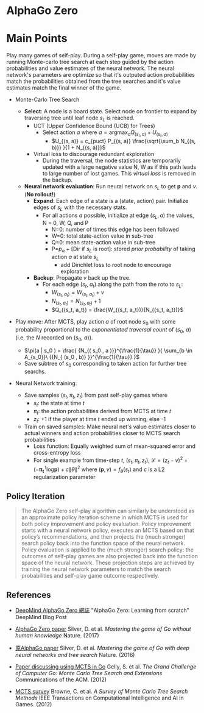 # AlphaGo Zero

# Main Points
Play many games of self-play. During a self-play game, moves are made by running Monte-carlo tree search at each step guided by the action probabilities and value estimates of the neural network. The neural network's parameters are optimize so that it's outputed action probabilities match the probabilities obtained from the tree searches and it's value estimates match the final winner of the game.



* Monte-Carlo Tree Search
    * **Select**: A node is a board state. Select node on frontier to expand by traversing tree until leaf node $s_L$ is reached.
        * UCT (Upper Confidence Bound (UCB) for Trees)
            * Select action $a$ where $a = \mathrm{argmax}_a Q_{(s_t, a)} + U_{(s_t, a)}$
                * $U_{(s, a)} = c_{puct} P_{(s, a)} \frac{\sqrt{\sum_b N_{(s, b)}} }{1 + N_{(s, a)}}$
        * Virtual loss to discourage redundant exploration
            * During the traversal, the node statistics are temporarily updated with a large negative value N, W as if this path leads to large number of lost games. This *virtual loss* is removed in the backup.
    * **Neural network evaluation**: Run neural network on $s_L$ to get $\mathbf{p}$ and $v$. (**No rollout!**)
        * **Expand**: Each edge of a state is a (state, action) pair. Initialize edges of $s_L$ with the necessary stats.
            * For all actions $a$ possible, initialize at edge ($s_L, a$) the values, N = 0, W, Q, and P 
                * N=0: number of times this edge has been followed
                * W=0: total state-action value in sub-tree
                * Q=0: mean state-action value in sub-tree
                * P=$p_a$ + [$\mathrm{Dir}$ if $s_L$ is root]: stored *prior probability* of taking action $a$ at state $s_L$
                    * add Dirichlet loss to root node to encourage exploration
        * **Backup**: Propagate $v$ back up the tree.
            * For each edge ($s_t$, $a_t$) along the path from the roto to $s_L$:
                * $W_{(s_t, a_t)} = W_{(s_t, a_t)} + v$
                * $N_{(s_t, a_t)} = N_{(s_t, a_t)} + 1$
                * $Q_{(s_t, a_t)} = \frac{W_{(s_t, a_t})}{N_({s_t, a_t})}$

* Play move: After MCTS, play action $a$ of root node $s_0$ with some probability proportional to the *exponentiated traversal count* of ($s_0$, $a$)(i.e. the $N$ recorded on ($s_0$, $a$)).
    * $\pi(a | s_0 ) = \frac{ {N_{( s_0 , a )}}^{\frac{1}{\tau}} }{ \sum_{b \in A_{s_0}}\  {{N_{ (s_0 , b)} }}^{\frac{1}{\tau}}  }$ 
    * Save subtree of $s_0$ corresponding to taken action for further tree searchs.

* Neural Network training:
    * Save samples $(s_t, \pi_t, z_t)$ from past self-play games where 
        * $s_t$: the state at time $t$
        * $\pi_t$: the action probabilities derived from MCTS at time $t$
        * $z_t$: +1 if the player at time $t$ ended up winning, else -1
    * Train on saved samples: Make neural net's value estimates closer to actual winners and action probabilities closer to MCTS search probabilities
        * Loss function: Equally weighted sum of mean-squared error and cross-entropy loss
        * For single example from time-step $t$, $(s_t , \pi_t , z_t )$, $\mathcal{L} = (z_t-v)^2 + (-\mathbf{\pi_t}^{\intercal}\mathrm{log}\mathbf{p}) + c\|\theta\|^2$ where $(\mathbf{p}, v) = f_\theta(s_t)$ and $c$ is a L2 regularization parameter

## Policy Iteration
> The AlphaGo Zero self-play algorithm can similarly be understood as an approximate policy iteration scheme in which MCTS is used for both policy improvement and policy evaluation. Policy improvement starts with a neural network policy, executes an MCTS based on that policy’s recommendations, and then projects the (much stronger) search policy back into the function space of the neural network. Policy evaluation is applied to the (much stronger) search  policy: the outcomes of self-play games are also projected back into the function space of the neural network. These projection steps are achieved by training the neural network parameters to match the search probabilities and self-play game outcome respectively.

## References
* [DeepMind AlphaGo Zero 網誌](https://deepmind.com/blog/alphago-zero-learning-scratch/)
"AlphaGo Zero: Learning from scratch"
DeepMind Blog Post

* [AlphaGo Zero paper](https://www.nature.com/articles/nature24270.epdf?author_access_token=VJXbVjaSHxFoctQQ4p2k4tRgN0jAjWel9jnR3ZoTv0PVW4gB86EEpGqTRDtpIz-2rmo8-KG06gqVobU5NSCFeHILHcVFUeMsbvwS-lxjqQGg98faovwjxeTUgZAUMnRQ) 
Silver, D. et al. *Mastering the game of Go without
human knowledge* Nature. (2017)
* [原AlphaGo paper](https://storage.googleapis.com/deepmind-media/alphago/AlphaGoNaturePaper.pdf)
Silver, D. et al. *Mastering the game of Go with deep neural networks and tree
search* Nature. (2016)
* [Paper discussing using MCTS in Go](http://www0.cs.ucl.ac.uk/staff/d.silver/web/Publications_files/grand-challenge.pdf)
Gelly, S. et al. *The Grand Challenge of Computer Go:
Monte Carlo Tree Search and Extensions* Communications of the ACM. (2012)
* [MCTS survey](https://www.researchgate.net/publication/235985858_A_Survey_of_Monte_Carlo_Tree_Search_Methods)
Browne, C. et al. *A Survey of Monte Carlo Tree Search Methods* IEEE Transactions on Computational Intelligence and AI in Games. (2012)
